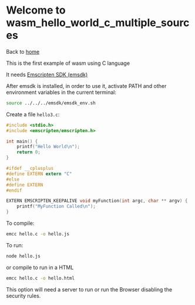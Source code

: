 # Welcome to wasm_hello_world_c_multiple_sources

Back to [home](../readme.md)

This is the first example of wasm using C language


It needs [Emscripten SDK (emsdk)](../readme.md#Installing-the-C-Emscripten-SDK)

After emsdk is installed, in order to use it, activate PATH and other environment variables in the current terminal:

```bash
source ../../../emsdk/emsdk_env.sh
```

Create a file `hello3.c`:


```C
#include <stdio.h>
#include <emscripten/emscripten.h>

int main() {
    printf("Hello World\n");
    return 0;
}

#ifdef __cplusplus
#define EXTERN extern "C"
#else
#define EXTERN
#endif

EXTERN EMSCRIPTEN_KEEPALIVE void myFunction(int argc, char ** argv) {
    printf("MyFunction Called\n");
}

```

To compile:

```bash
emcc hello.c -o hello.js
```
To run:

```bash
node hello.js
```
or compile to run in a HTML

```bash
emcc hello.c -o hello.html
```

This option will need a server to run or run the Browser disabling the security rules.

